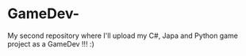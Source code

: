 # GameDev-
My second repository where I'll upload my C#, Japa and Python game project as a GameDev !!!   :)
